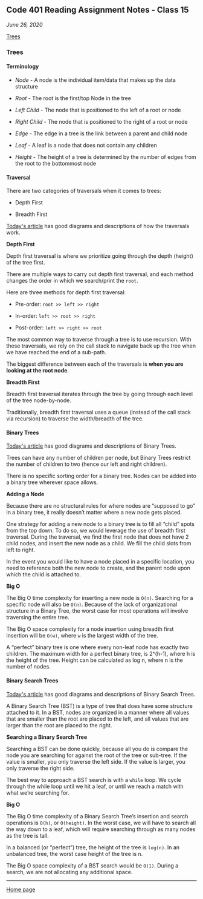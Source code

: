 ## Code 401 Reading Assignment Notes - Class 15

_June 26, 2020_

[Trees](https://codefellows.github.io/common_curriculum/data_structures_and_algorithms/Code_401/class-15/resources/Trees.html)

### Trees

#### Terminology

- _Node_ - A node is the individual item/data that makes up the data structure

- _Root_ - The root is the first/top Node in the tree

- _Left Child_ - The node that is positioned to the left of a root or node

- _Right Child_ - The node that is positioned to the right of a root or node

- _Edge_ - The edge in a tree is the link between a parent and child node

- _Leaf_ - A leaf is a node that does not contain any children

- _Height_ - The height of a tree is determined by the number of edges from the root to the bottommost node

#### Traversal

There are two categories of traversals when it comes to trees:

- Depth First

- Breadth First

[Today's article](https://codefellows.github.io/common_curriculum/data_structures_and_algorithms/Code_401/class-15/resources/Trees.html) has good diagrams and descriptions of how the traversals work.

**Depth First**

Depth first traversal is where we prioritize going through the depth (height) of the tree first. 

There are multiple ways to carry out depth first traversal, and each method changes the order in which we search/print the `root`. 

Here are three methods for depth first traversal:

- Pre-order: `root >> left >> right`

- In-order: `left >> root >> right`

- Post-order: `left >> right >> root`

The most common way to traverse through a tree is to use recursion. With these traversals, we rely on the call stack to navigate back up the tree when we have reached the end of a sub-path.

The biggest difference between each of the traversals is **when you are looking at the root node**.

**Breadth First**

Breadth first traversal iterates through the tree by going through each level of the tree node-by-node.

Traditionally, breadth first traversal uses a queue (instead of the call stack via recursion) to traverse the width/breadth of the tree.

#### Binary Trees

[Today's article](https://codefellows.github.io/common_curriculum/data_structures_and_algorithms/Code_401/class-15/resources/Trees.html) has good diagrams and descriptions of Binary Trees.

Trees can have any number of children per node, but Binary Trees restrict the number of children to two (hence our left and right children).

There is no specific sorting order for a binary tree. Nodes can be added into a binary tree wherever space allows. 

**Adding a Node**

Because there are no structural rules for where nodes are “supposed to go” in a binary tree, it really doesn’t matter where a new node gets placed.

One strategy for adding a new node to a binary tree is to fill all “child” spots from the top down. To do so, we would leverage the use of breadth first traversal. During the traversal, we find the first node that does not have 2 child nodes, and insert the new node as a child. We fill the child slots from left to right.

In the event you would like to have a node placed in a specific location, you need to reference both the new node to create, and the parent node upon which the child is attached to.

**Big O**

The Big O time complexity for inserting a new node is `O(n)`. Searching for a specific node will also be `O(n)`. Because of the lack of organizational structure in a Binary Tree, the worst case for most operations will involve traversing the entire tree.

The Big O space complexity for a node insertion using breadth first insertion will be `O(w)`, where `w` is the largest width of the tree. 

A “perfect” binary tree is one where every non-leaf node has exactly two children. The maximum width for a perfect binary tree, is 2^(h-1), where h is the height of the tree. Height can be calculated as log n, where n is the number of nodes.

#### Binary Search Trees

[Today's article](https://codefellows.github.io/common_curriculum/data_structures_and_algorithms/Code_401/class-15/resources/Trees.html) has good diagrams and descriptions of Binary Search Trees.

A Binary Search Tree (BST) is a type of tree that does have some structure attached to it. In a BST, nodes are organized in a manner where all values that are smaller than the root are placed to the left, and all values that are larger than the root are placed to the right.

**Searching a Binary Search Tree**

Searching a BST can be done quickly, because all you do is compare the node you are searching for against the root of the tree or sub-tree. If the value is smaller, you only traverse the left side. If the value is larger, you only traverse the right side.

The best way to approach a BST search is with a `while` loop. We cycle through the while loop until we hit a leaf, or until we reach a match with what we’re searching for.

**Big O**

The Big O time complexity of a Binary Search Tree’s insertion and search operations is `O(h)`, or `O(height)`. In the worst case, we will have to search all the way down to a leaf, which will require searching through as many nodes as the tree is tall.

In a balanced (or “perfect”) tree, the height of the tree is `log(n)`. In an unbalanced tree, the worst case height of the tree is n.

The Big O space complexity of a BST search would be `O(1)`. During a search, we are not allocating any additional space.

---
[Home page](https://marlene-rinker.github.io/reading-notes/)